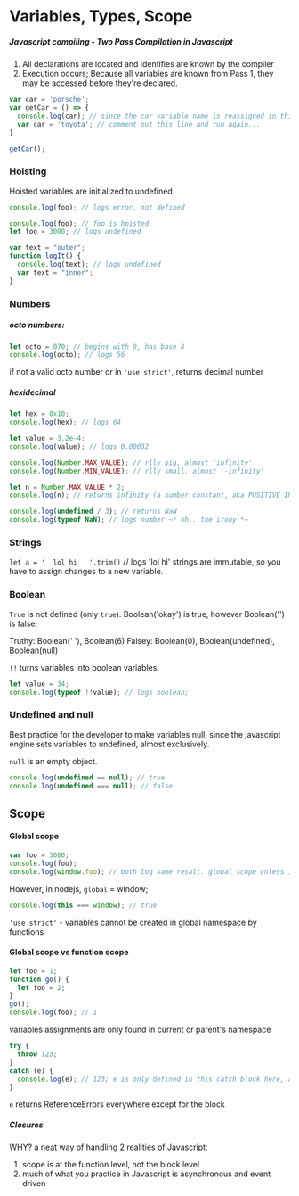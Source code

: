 # Variables, Types, Scope

##### Javascript compiling - Two Pass Compilation in Javascript
1. All declarations are located and identifies are known by the compiler
2. Execution occurs; Because all variables are known from Pass 1, they may be accessed before they're declared.

```js
var car = 'porsche';
var getCar = () => {
  console.log(car); // since the car variable name is reassigned in this scope, car is "undefined" here
  var car = 'toyota'; // comment out this line and run again...
}

getCar();
```

### Hoisting
Hoisted variables are initialized to undefined

```javascript
console.log(foo); // logs error, not defined
```

```javascript
console.log(foo); // foo is hoisted
let foo = 3000; // logs undefined
```

```js
var text = "outer";
function logIt() {
  console.log(text); // logs undefined
  var text = "inner";
}
```

### Numbers

##### octo numbers:
```javascript
let octo = 070; // begins with 0, has base 8
console.log(octo); // logs 56
```

if not a valid octo number or in `'use strict'`, returns decimal number

##### hexidecimal
```javascript
let hex = 0x10;
console.log(hex); // logs 64
```

```javascript
let value = 3.2e-4;
console.log(value); // logs 0.00032
```

```javascript
console.log(Number.MAX_VALUE); // rlly big, almost 'infinity'
console.log(Number.MIN_VALUE); // rlly small, almost '-infinity'

let n = Number.MAX_VALUE * 2;
console.log(n); // returns infinity (a number constant, aka POSITIVE_INFINITY)

console.log(undefined / 3); // returns NaN
console.log(typeof NaN); // logs number ~* oh.. the irony *~
```

### Strings
`let a = '  lol hi   '.trim()` // logs 'lol hi'
strings are immutable, so you have to assign changes to a new variable.

### Boolean
`True` is not defined (only `true`). Boolean('okay') is true, however Boolean('') is false;

Truthy: Boolean(' '), Boolean(6)
Falsey: Boolean(0), Boolean(undefined), Boolean(null)

`!!` turns variables into boolean variables.

```javascript
let value = 34;
console.log(typeof !!value); // logs boolean;
```

### Undefined and null
Best practice for the developer to make variables null, since the javascript engine sets variables to undefined, almost exclusively.

`null` is an empty object.

```js
console.log(undefined == null); // true
console.log(undefined === null); // false
```

## Scope

#### Global scope

```js
var foo = 3000;
console.log(foo);
console.log(window.foo); // both log same result. global scope unless in a function
```
However, in nodejs, `global` = window;

```javascript
console.log(this === window); // true
```

`'use strict'` - variables cannot be created in global namespace by functions

#### Global scope vs function scope

```js
let foo = 1;
function go() {
  let foo = 2;
}
go();
console.log(foo); // 1
```
variables assignments are only found in current or parent's namespace


```js
try {
  throw 123;
}
catch (e) {
  console.log(e); // 123; e is only defined in this catch block here, and not hoisted
}
```

`e` returns ReferenceErrors everywhere except for the block

##### Closures

WHY? a neat way of handling 2 realities of Javascript:

1. scope is at the function level, not the block level
2. much of what you practice in Javascript is asynchronous and event driven

<!-- http://stackoverflow.com/questions/111102/how-do-javascript-closures-work -->

